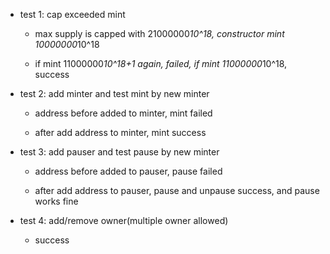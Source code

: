 * test 1: cap exceeded mint

  * max supply is capped with 21000000*10^18, constructor mint 10000000*10^18

  * if mint 11000000*10^18+1 again, failed, if mint 11000000*10^18, success

* test 2: add minter and test mint by new minter

  * address before added to minter, mint failed

  * after add address to minter, mint success

* test 3: add pauser and test pause by new minter

  * address before added to pauser, pause failed

  * after add address to pauser, pause and unpause success, and pause works fine

* test 4: add/remove owner(multiple owner allowed)
  * success